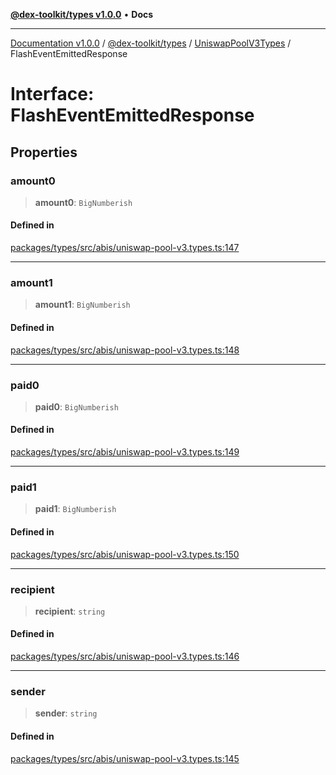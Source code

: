 [**@dex-toolkit/types v1.0.0**](../../../README.md) • **Docs**

***

[Documentation v1.0.0](../../../../../packages.md) / [@dex-toolkit/types](../../../README.md) / [UniswapPoolV3Types](../README.md) / FlashEventEmittedResponse

# Interface: FlashEventEmittedResponse

## Properties

### amount0

> **amount0**: `BigNumberish`

#### Defined in

[packages/types/src/abis/uniswap-pool-v3.types.ts:147](https://github.com/niZmosis/dex-toolkit/blob/3d8b41b44787b30fbea5de3ab4737662ffb61bc8/packages/types/src/abis/uniswap-pool-v3.types.ts#L147)

***

### amount1

> **amount1**: `BigNumberish`

#### Defined in

[packages/types/src/abis/uniswap-pool-v3.types.ts:148](https://github.com/niZmosis/dex-toolkit/blob/3d8b41b44787b30fbea5de3ab4737662ffb61bc8/packages/types/src/abis/uniswap-pool-v3.types.ts#L148)

***

### paid0

> **paid0**: `BigNumberish`

#### Defined in

[packages/types/src/abis/uniswap-pool-v3.types.ts:149](https://github.com/niZmosis/dex-toolkit/blob/3d8b41b44787b30fbea5de3ab4737662ffb61bc8/packages/types/src/abis/uniswap-pool-v3.types.ts#L149)

***

### paid1

> **paid1**: `BigNumberish`

#### Defined in

[packages/types/src/abis/uniswap-pool-v3.types.ts:150](https://github.com/niZmosis/dex-toolkit/blob/3d8b41b44787b30fbea5de3ab4737662ffb61bc8/packages/types/src/abis/uniswap-pool-v3.types.ts#L150)

***

### recipient

> **recipient**: `string`

#### Defined in

[packages/types/src/abis/uniswap-pool-v3.types.ts:146](https://github.com/niZmosis/dex-toolkit/blob/3d8b41b44787b30fbea5de3ab4737662ffb61bc8/packages/types/src/abis/uniswap-pool-v3.types.ts#L146)

***

### sender

> **sender**: `string`

#### Defined in

[packages/types/src/abis/uniswap-pool-v3.types.ts:145](https://github.com/niZmosis/dex-toolkit/blob/3d8b41b44787b30fbea5de3ab4737662ffb61bc8/packages/types/src/abis/uniswap-pool-v3.types.ts#L145)
